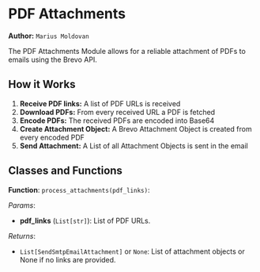 # PDF Attachments

**Author:** `Marius Moldovan`

The PDF Attachments Module allows for a reliable attachment of PDFs to emails using the Brevo API.

## How it Works
1. **Receive PDF links:** A list of PDF URLs is received 
2. **Download PDFs:** From every received URL a PDF is fetched
3. **Encode PDFs:** The received PDFs are encoded into Base64
4. **Create Attachment Object:** A Brevo Attachment Object is created from every encoded PDF
5. **Send Attachment:** A List of all Attachment Objects is sent in the email 

## Classes and Functions

**Function**: `process_attachments(pdf_links)`:

*Params*:
- **pdf_links** (`List[str]`): List of PDF URLs.

*Returns*:
- `List[SendSmtpEmailAttachment]` or `None`: List of attachment objects or None if no links are provided.


